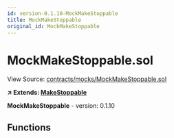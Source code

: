```yaml
---
id: version-0.1.10-MockMakeStoppable
title: MockMakeStoppable
original_id: MockMakeStoppable
---
```


# MockMakeStoppable.sol

View Source: [contracts/mocks/MockMakeStoppable.sol](../../contracts/mocks/MockMakeStoppable.sol)

**↗ Extends: [MakeStoppable](MakeStoppable.md)**

**MockMakeStoppable** - version: 0.1.10

## Functions

